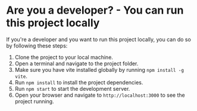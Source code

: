 


# Are you a developer? - You can run this project locally

If you're a developer and you want to run this project locally, you can do so by following these steps:

1. Clone the project to your local machine.
2. Open a terminal and navigate to the project folder.
3. Make sure you have vite installed globally by running `npm install -g vite`.
3. Run `npm install` to install the project dependencies.
4. Run `npm start` to start the development server.
5. Open your browser and navigate to `http://localhost:3000` to see the project running.